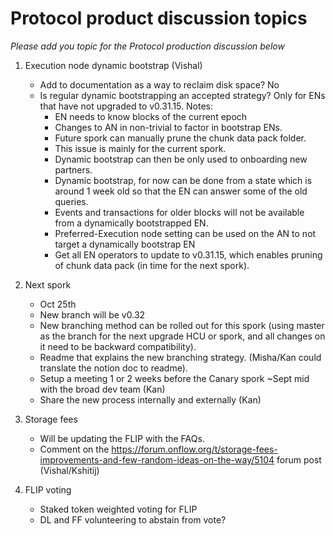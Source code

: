 # Protocol product discussion topics

_Please add you topic for the Protocol production discussion below_

1. Execution node dynamic bootstrap (Vishal)
   - Add to documentation as a way to reclaim disk space? No
   - Is regular dynamic bootstrapping an accepted strategy? Only for ENs that have not upgraded to v0.31.15.
     Notes:
     - EN needs to know blocks of the current epoch
     - Changes to AN in non-trivial to factor in bootstrap ENs.
     - Future spork can manually prune the chunk data pack folder.
     - This issue is mainly for the current spork.
     - Dynamic bootstrap can then be only used to onboarding new partners.
     - Dynamic bootstrap, for now can be done from a state which is around 1 week old so that the EN can answer some of the old queries.
     - Events and transactions for older blocks will not be available from a dynamically bootstrapped EN.
     - Preferred-Execution node setting can be used on the AN to not target a dynamically bootstrap EN
     - Get all EN operators to update to v0.31.15, which enables pruning of chunk data pack (in time for the next spork).

2. Next spork
   - Oct 25th
   - New branch will be v0.32
   - New branching method can be rolled out for this spork (using master as the branch for the next upgrade HCU or spork, and all changes on it need to be backward compatibility).
   - Readme that explains the new branching strategy. (Misha/Kan could translate the notion doc to readme).
   - Setup a meeting 1 or 2 weeks before the Canary spork ~Sept mid with the broad dev team (Kan)
   - Share the new process internally and externally (Kan)

3. Storage fees
   - Will be updating the FLIP with the FAQs.
   - Comment on the https://forum.onflow.org/t/storage-fees-improvements-and-few-random-ideas-on-the-way/5104 forum post (Vishal/Kshitij)

4. FLIP voting
   - Staked token weighted voting for FLIP
   - DL and FF volunteering to abstain from vote?
